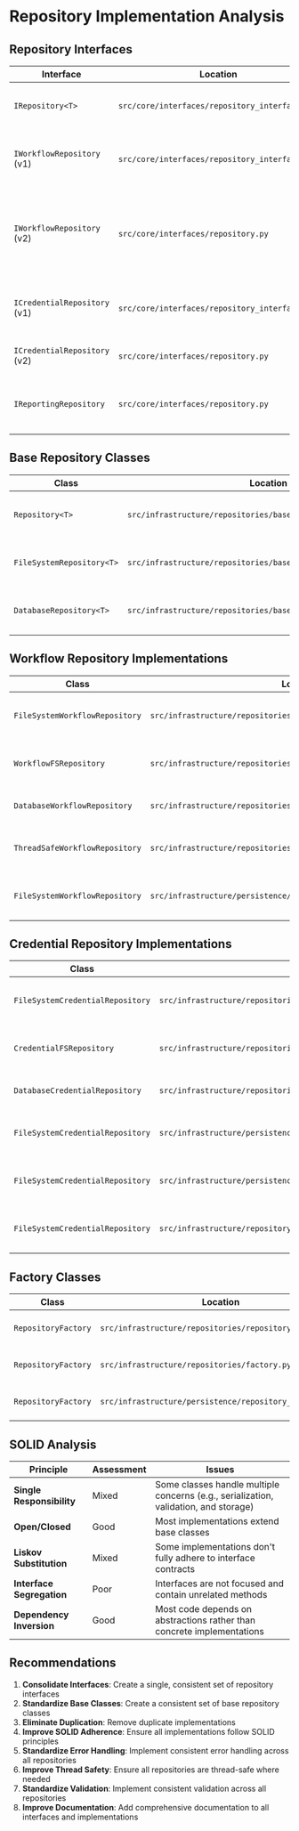 # Repository Implementation Analysis

## Repository Interfaces

| Interface | Location | Purpose | Methods | Strengths | Weaknesses |
|-----------|----------|---------|---------|-----------|------------|
| `IRepository<T>` | `src/core/interfaces/repository_interfaces.py` | Generic repository interface | `save()`, `get()`, `delete()`, `list()` | Generic, type-safe | Lacks domain-specific methods |
| `IWorkflowRepository` (v1) | `src/core/interfaces/repository_interfaces.py` | Workflow repository interface | `save()`, `get()` | Extends generic interface | Inconsistent with other workflow repo interface |
| `IWorkflowRepository` (v2) | `src/core/interfaces/repository.py` | Workflow repository interface | `save()`, `load()`, `delete()`, `list_workflows()`, `get_metadata()`, `create_workflow()`, `save_template()`, `load_template()`, `delete_template()`, `list_templates()` | Comprehensive, domain-specific | Inconsistent with generic interface |
| `ICredentialRepository` (v1) | `src/core/interfaces/repository_interfaces.py` | Credential repository interface | `save()`, `get()`, `list()` | Extends generic interface | Inconsistent with other credential repo interface |
| `ICredentialRepository` (v2) | `src/core/interfaces/repository.py` | Credential repository interface | `save()`, `get_by_name()`, `delete()`, `list_credentials()` | Domain-specific | Inconsistent with generic interface |
| `IReportingRepository` | `src/core/interfaces/repository.py` | Reporting repository interface | `save_execution_log()`, `get_execution_log()`, `list_execution_summaries()` | Domain-specific | Not implemented in any concrete class |

## Base Repository Classes

| Class | Location | Purpose | Methods | Strengths | Weaknesses |
|-------|----------|---------|---------|-----------|------------|
| `Repository<T>` | `src/infrastructure/repositories/base/repository.py` | Abstract base class for repositories | `save()`, `get()`, etc. | Generic, type-safe | Lacks concrete implementation |
| `FileSystemRepository<T>` | `src/infrastructure/repositories/base/file_system_repository.py` | Base class for file system repositories | `save()`, `get()`, etc. | Reusable file system operations | Tied to specific file format (JSON) |
| `DatabaseRepository<T>` | `src/infrastructure/repositories/base/database_repository.py` | Base class for database repositories | `save()`, `get()`, etc. | Reusable database operations | Tied to specific database (SQLite) |

## Workflow Repository Implementations

| Class | Location | Purpose | Interface | Strengths | Weaknesses |
|-------|----------|---------|-----------|-----------|------------|
| `FileSystemWorkflowRepository` | `src/infrastructure/repositories/workflow_repository.py` | File system workflow repository | `IWorkflowRepository` | Extends `FileSystemRepository<T>` | Inconsistent with interface |
| `WorkflowFSRepository` | `src/infrastructure/repositories/workflow_fs_repository.py` | File system workflow repository | `IWorkflowRepository` | Direct implementation | Duplicates functionality |
| `DatabaseWorkflowRepository` | `src/infrastructure/repositories/database_workflow_repository.py` | Database workflow repository | `IWorkflowRepository` | Extends `DatabaseRepository<T>` | Complex implementation |
| `ThreadSafeWorkflowRepository` | `src/infrastructure/repositories/thread_safe_workflow_repository.py` | Thread-safe workflow repository | `IWorkflowRepository` | Thread-safe | Duplicates functionality |
| `FileSystemWorkflowRepository` | `src/infrastructure/persistence/workflow_fs_repository.py` | File system workflow repository | `IWorkflowRepository` | Simple implementation | Duplicates functionality |

## Credential Repository Implementations

| Class | Location | Purpose | Interface | Strengths | Weaknesses |
|-------|----------|---------|-----------|-----------|------------|
| `FileSystemCredentialRepository` | `src/infrastructure/repositories/credential_repository.py` | File system credential repository | `ICredentialRepository` | Extends `FileSystemRepository<T>` | Inconsistent with interface |
| `CredentialFSRepository` | `src/infrastructure/repositories/credential_fs_repository.py` | File system credential repository | `ICredentialRepository` | Direct implementation | Duplicates functionality |
| `DatabaseCredentialRepository` | `src/infrastructure/repositories/database_credential_repository.py` | Database credential repository | `ICredentialRepository` | Extends `DatabaseRepository<T>` | Complex implementation |
| `FileSystemCredentialRepository` | `src/infrastructure/persistence.py` | File system credential repository | `ICredentialRepository` | Simple implementation | Duplicates functionality |
| `FileSystemCredentialRepository` | `src/infrastructure/persistence/credential_fs_repository.py` | File system credential repository | `ICredentialRepository` | Simple implementation | Duplicates functionality |
| `FileSystemCredentialRepository` | `src/infrastructure/repository/file_system_credential_repository.py` | File system credential repository | `ICredentialRepository` | Comprehensive implementation | Duplicates functionality |

## Factory Classes

| Class | Location | Purpose | Methods | Strengths | Weaknesses |
|-------|----------|---------|---------|-----------|------------|
| `RepositoryFactory` | `src/infrastructure/repositories/repository_factory.py` | Factory for creating repositories | `create_workflow_repository()`, `create_credential_repository()` | Simple implementation | Limited configuration options |
| `RepositoryFactory` | `src/infrastructure/repositories/factory.py` | Factory for creating repositories | `create_workflow_repository()`, `create_credential_repository()` | Comprehensive implementation | Duplicates functionality |
| `RepositoryFactory` | `src/infrastructure/persistence/repository_factory.py` | Factory for creating repositories | `create_workflow_repository()`, `create_credential_repository()` | Simple implementation | Duplicates functionality |

## SOLID Analysis

| Principle | Assessment | Issues |
|-----------|------------|--------|
| **Single Responsibility** | Mixed | Some classes handle multiple concerns (e.g., serialization, validation, and storage) |
| **Open/Closed** | Good | Most implementations extend base classes |
| **Liskov Substitution** | Mixed | Some implementations don't fully adhere to interface contracts |
| **Interface Segregation** | Poor | Interfaces are not focused and contain unrelated methods |
| **Dependency Inversion** | Good | Most code depends on abstractions rather than concrete implementations |

## Recommendations

1. **Consolidate Interfaces**: Create a single, consistent set of repository interfaces
2. **Standardize Base Classes**: Create a consistent set of base repository classes
3. **Eliminate Duplication**: Remove duplicate implementations
4. **Improve SOLID Adherence**: Ensure all implementations follow SOLID principles
5. **Standardize Error Handling**: Implement consistent error handling across all repositories
6. **Improve Thread Safety**: Ensure all repositories are thread-safe where needed
7. **Standardize Validation**: Implement consistent validation across all repositories
8. **Improve Documentation**: Add comprehensive documentation to all interfaces and implementations
